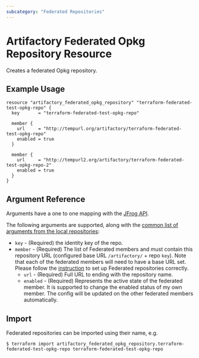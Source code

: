 ```yaml
---
subcategory: "Federated Repositories"
---
```

# Artifactory Federated Opkg Repository Resource

Creates a federated Opkg repository.

## Example Usage

```hcl
resource "artifactory_federated_opkg_repository" "terraform-federated-test-opkg-repo" {
  key       = "terraform-federated-test-opkg-repo"

  member {
    url     = "http://tempurl.org/artifactory/terraform-federated-test-opkg-repo"
    enabled = true
  }

  member {
    url     = "http://tempurl2.org/artifactory/terraform-federated-test-opkg-repo-2"
    enabled = true
  }
}
```

## Argument Reference

Arguments have a one to one mapping with the [JFrog API](https://www.jfrog.com/confluence/display/JFROG/Repository+Configuration+JSON#RepositoryConfigurationJSON-FederatedRepository).

The following arguments are supported, along with the [common list of arguments from the local repositories](local.md):

* `key` - (Required) the identity key of the repo.
* `member` - (Required) The list of Federated members and must contain this repository URL (configured base URL
  `/artifactory/` + repo `key`). Note that each of the federated members will need to have a base URL set.
  Please follow the [instruction](https://www.jfrog.com/confluence/display/JFROG/Working+with+Federated+Repositories#WorkingwithFederatedRepositories-SettingUpaFederatedRepository)
  to set up Federated repositories correctly.
  * `url` - (Required) Full URL to ending with the repository name.
  * `enabled` - (Required) Represents the active state of the federated member. It is supported to change the enabled
    status of my own member. The config will be updated on the other federated members automatically.



## Import

Federated repositories can be imported using their name, e.g.
```
$ terraform import artifactory_federated_opkg_repository.terraform-federated-test-opkg-repo terraform-federated-test-opkg-repo
```
